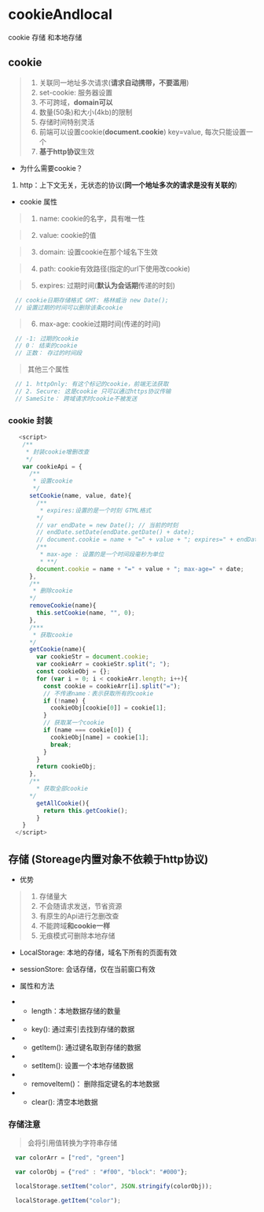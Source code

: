 # cookieAndlocal

cookie 存储 和本地存储

## cookie

> 1. 关联同一地址多次请求(**请求自动携带，不要滥用**)
> 2. set-cookie: 服务器设置
> 3. 不可跨域，**domain可以**
> 4. 数量(50条)和大小(4kb)的限制
> 5. 存储时间特别灵活
> 6. 前端可以设置cookie(**document.cookie**) key=value, 每次只能设置一个
> 7. **基于http协议**生效

- 为什么需要cookie？

1. http：上下文无关，无状态的协议(**同一个地址多次的请求是没有关联的**)

- cookie 属性

> 1. name: cookie的名字，具有唯一性

> 2. value: cookie的值

> 3. domain: 设置cookie在那个域名下生效

> 4. path: cookie有效路径(指定的url下使用改cookie)

> 5. expires: 过期时间(**默认为会话期**传递的时刻)

```js
  // cookie日期存储格式 GMT: 格林威治 new Date();
  // 设置过期的时间可以删除该条cookie
```

> 6. max-age: cookie过期时间(传递的时间)

```js
  // -1: 过期的cookie
  // 0： 结束的cookie
  // 正数： 存过的时间段
```
> 其他三个属性

```js
  // 1. httpOnly: 有这个标记的cookie，前端无法获取
  // 2. Secure: 这是cookie 只可以通过https协议传输
  // SameSite： 跨域请求时cookie不被发送
```

### cookie 封装

```js
   <script>
    /**
     * 封装cookie增删改查
     */
    var cookieApi = {
      /**
       * 设置cookie
       */
      setCookie(name, value, date){
        /**
         * expires:设置的是一个时刻 GTML格式
        */
        // var endDate = new Date(); // 当前的时刻
        // endDate.setDate(endDate.getDate() + date);
        // document.cookie = name + "=" + value + "; expires=" + endDate;
        /**
         * max-age : 设置的是一个时间段毫秒为单位
         * **/
        document.cookie = name + "=" + value + "; max-age=" + date;
      },
      /**
       * 删除cookie
      */
      removeCookie(name){
        this.setCookie(name, "", 0);
      },
      /***
       * 获取cookie
      */
      getCookie(name){
        var cookieStr = document.cookie;
        var cookieArr = cookieStr.split("; ");
        const cookieObj = {};
        for (var i = 0; i < cookieArr.length; i++){
          const cookie = cookieArr[i].split("=");
          // 不传递name：表示获取所有的cookie
          if (!name) {
            cookieObj[cookie[0]] = cookie[1];
          }
          // 获取某一个cookie
          if (name === cookie[0]) {
            cookieObj[name] = cookie[1];
            break;
          }
        }
        return cookieObj;
      },
      /**
        * 获取全部cookie
      */
        getAllCookie(){
          return this.getCookie();
        }
    }
  </script>

````

## 存储 (Storeage内置对象**不依赖于http协议**)

- 优势

> 1. 存储量大
> 2. 不会随请求发送，节省资源
> 3. 有原生的Api进行怎删改查
> 4. 不能跨域**和cookie一样**
> 5. 无痕模式可删除本地存储

- LocalStorage: 本地的存储，域名下所有的页面有效

- sessionStore: 会话存储，仅在当前窗口有效

- 属性和方法

- - length：本地数据存储的数量

- - key(): 通过索引去找到存储的数据

- - getItem(): 通过键名取到存储的数据

- - setItem(): 设置一个本地存储数据

- - removeItem()： 删除指定键名的本地数据

- - clear(): 清空本地数据

### 存储注意

> 会将引用值转换为字符串存储

```js
  var colorArr = ["red", "green"]

  var colorObj = {"red" : "#f00", "block": "#000"};

  localStorage.setItem("color", JSON.stringify(colorObj));

  localStorage.getItem("color");

```
